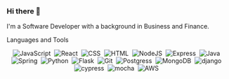 ### Hi there 👋

I'm a Software Developer with a background in Business and Finance.



Languages and Tools

<div align="center">
<img src="https://img.shields.io/badge/javascript-%23323330.svg?style=for-the-badge&logo=javascript&logoColor=%23F7DF1E" title="Javascript" alt="JavaScript"/>&nbsp;
<img src="https://img.shields.io/badge/react-%2320232a.svg?style=for-the-badge&logo=react&logoColor=%2361DAFB" title="React" alt="React"/>&nbsp;
<img src="https://img.shields.io/badge/css3-%231572B6.svg?style=for-the-badge&logo=css3&logoColor=white"  title="CSS3" alt="CSS"/>&nbsp;
<img src="https://img.shields.io/badge/html5-%23E34F26.svg?style=for-the-badge&logo=html5&logoColor=white" title="HTML5" alt="HTML"/>&nbsp;
<img src="https://img.shields.io/badge/node.js-6DA55F?style=for-the-badge&logo=node.js&logoColor=white" title="NodeJS" alt="NodeJS"/>&nbsp;
<img src="https://img.shields.io/badge/express.js-%23404d59.svg?style=for-the-badge&logo=express&logoColor=%2361DAFB" title="Express" alt="Express"/>&nbsp;
<img src="https://img.shields.io/badge/java-%23ED8B00.svg?style=for-the-badge&logo=java&logoColor=white" title="Java" alt="Java"/>&nbsp;
<img src="https://img.shields.io/badge/spring-%236DB33F.svg?style=for-the-badge&logo=spring&logoColor=white" title="Spring" alt="Spring"/>&nbsp;
<img src="https://img.shields.io/badge/python-3670A0?style=for-the-badge&logo=python&logoColor=ffdd54" title="Python" alt="Python"/>&nbsp;
<img src="https://img.shields.io/badge/flask-%23000.svg?style=for-the-badge&logo=flask&logoColor=white" title="Flask" alt="Flask"/>&nbsp;
<img src="https://img.shields.io/badge/git-%23F05033.svg?style=for-the-badge&logo=git&logoColor=white" title="Git" alt="Git"/>&nbsp;
<img src="https://img.shields.io/badge/postgres-%23316192.svg?style=for-the-badge&logo=postgresql&logoColor=white" title="Postgress" alt="Postgress"/>&nbsp;
<img src="https://img.shields.io/badge/MongoDB-%234ea94b.svg?style=for-the-badge&logo=mongodb&logoColor=white" title="MongoDB" alt="MongoDB"/>&nbsp;
<img src="https://img.shields.io/badge/django-%23092E20.svg?style=for-the-badge&logo=django&logoColor=white" title="django" alt="django"/>&nbsp;
<img src="https://img.shields.io/badge/-cypress-%23E5E5E5?style=for-the-badge&logo=cypress&logoColor=058a5e" title="cypress" alt="cypress"/>&nbsp;
<img src="https://img.shields.io/badge/-mocha-%238D6748?style=for-the-badge&logo=mocha&logoColor=white" title="mocha" alt="mocha"/>&nbsp;
<img src="https://img.shields.io/badge/AWS-%23FF9900.svg?style=for-the-badge&logo=amazon-aws&logoColor=white" title="AWS" alt="AWS"/>&nbsp;
</div>


      


<!--
**andrewredman91/andrewredman91** is a ✨ _special_ ✨ repository because its `README.md` (this file) appears on your GitHub profile.

Here are some ideas to get you started:

- 🔭 I’m currently working on ...
- 🌱 I’m currently learning ...
- 👯 I’m looking to collaborate on ...
- 🤔 I’m looking for help with ...
- 💬 Ask me about ...
- 📫 How to reach me: ...
- 😄 Pronouns: ...
- ⚡ Fun fact: ...
-->
